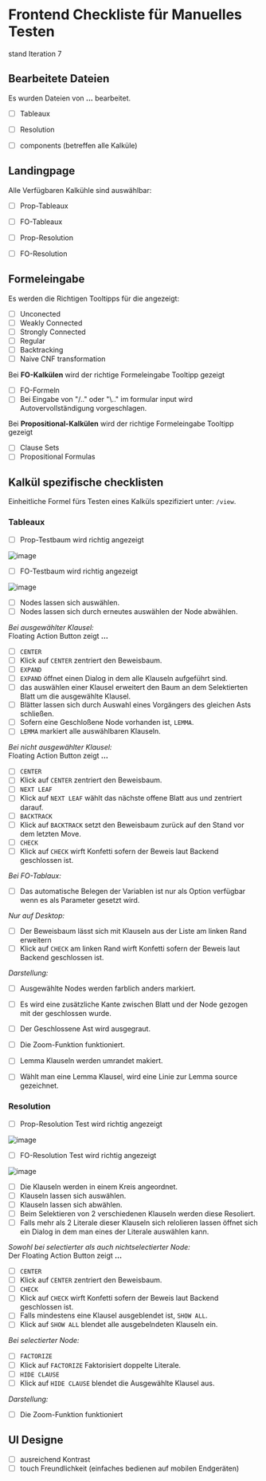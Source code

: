 # Frontend Checkliste für Manuelles Testen
stand Iteration 7

## Bearbeitete Dateien  
Es wurden Dateien von **...** bearbeitet.
* [ ]  Tableaux
* [ ]  Resolution
* [ ]  components (betreffen alle Kalküle)


## Landingpage
Alle Verfügbaren Kalkühle sind auswählbar:
* [ ]  Prop-Tableaux
* [ ]  FO-Tableaux
* [ ]  Prop-Resolution
* [ ]  FO-Resolution


## Formeleingabe
Es werden die Richtigen Tooltipps für die angezeigt:
* [ ]  Unconected
* [ ]  Weakly Connected
* [ ]  Strongly Connected
* [ ]  Regular
* [ ]  Backtracking
* [ ]  Naive CNF transformation

Bei **FO-Kalkülen** wird der richtige Formeleingabe Tooltipp gezeigt
* [ ]  FO-Formeln
* [ ]  Bei Eingabe von "/.." oder "\\.." im formular input wird Autovervollständigung vorgeschlagen.

Bei **Propositional-Kalkülen** wird der richtige Formeleingabe Tooltipp gezeigt
* [ ]  Clause Sets
* [ ]  Propositional Formulas

## Kalkül spezifische checklisten 
Einheitliche Formel fürs Testen eines Kalküls spezifiziert unter: `/view`.

### Tableaux
* [ ]  Prop-Testbaum wird richtig angezeigt

![image](/uploads/2def023063374b5ca7b2867777af3890/image.png)

* [ ]  FO-Testbaum wird richtig angezeigt

![image](/uploads/ab8f7ac0ff3ebc8fc3cb5e54d7f0db35/image.png)

* [ ]  Nodes lassen sich auswählen.
* [ ]  Nodes lassen sich durch erneutes auswählen der Node abwählen.

*Bei ausgewählter Klausel:*  
Floating Action Button zeigt **...**
* [ ]  `CENTER`
* [ ]  Klick auf `CENTER` zentriert den Beweisbaum.
* [ ]  `EXPAND`
* [ ]  `EXPAND` öffnet einen Dialog in dem alle Klauseln aufgeführt sind.
* [ ]  das auswählen einer Klausel erweitert den Baum an dem Selektierten Blatt um die ausgewählte Klausel.
* [ ]  Blätter lassen sich durch Auswahl eines Vorgängers des gleichen Asts schließen.
* [ ]  Sofern eine Geschloßene Node vorhanden ist, `LEMMA`.
* [ ]  `LEMMA` markiert alle auswählbaren Klauseln.

*Bei nicht ausgewählter Klausel:*  
Floating Action Button zeigt **...**
* [ ]  `CENTER`
* [ ]  Klick auf `CENTER` zentriert den Beweisbaum.
* [ ]  `NEXT LEAF`
* [ ]  Klick auf `NEXT LEAF` wählt das nächste offene Blatt aus und zentriert darauf.
* [ ]  `BACKTRACK`
* [ ]  Klick auf `BACKTRACK` setzt den Beweisbaum zurück auf den Stand vor dem letzten Move.
* [ ]  `CHECK`
* [ ]  Klick auf `CHECK` wirft Konfetti sofern der Beweis laut Backend geschlossen ist.

*Bei FO-Tablaux:*
* [ ]  Das automatische Belegen der Variablen ist nur als Option verfügbar wenn es als Parameter gesetzt wird.

*Nur auf Desktop:*
* [ ]  Der Beweisbaum lässt sich mit Klauseln aus der Liste am linken Rand erweitern
* [ ]  Klick auf `CHECK` am linken Rand wirft Konfetti sofern der Beweis laut Backend geschlossen ist.

*Darstellung:*
* [ ]  Ausgewählte Nodes werden farblich anders markiert.
* [ ]  Es wird eine zusätzliche Kante zwischen Blatt und der Node gezogen mit der geschlossen wurde.
* [ ]  Der Geschlossene Ast wird ausgegraut.
* [ ]  Die Zoom-Funktion funktioniert.
* [ ]  Lemma Klauseln werden umrandet makiert.
* [ ]  Wählt man eine Lemma Klausel, wird eine Linie zur Lemma source gezeichnet.


### Resolution

* [ ]  Prop-Resolution Test wird richtig angezeigt

![image](/uploads/67911aefed537371732734c6c8ef49ce/image.png)

* [ ]  FO-Resolution Test wird richtig angezeigt

![image](/uploads/3e94c1096989330bdf4953c596d1c09d/image.png)

* [ ]  Die Klauseln werden in einem Kreis angeordnet.
* [ ]  Klauseln lassen sich auswählen.
* [ ]  Klauseln lassen sich abwählen.
* [ ]  Beim Selektieren von 2 verschiedenen Klauseln werden diese Resoliert.
* [ ]  Falls mehr als 2 Literale dieser Klauseln sich relolieren lassen öffnet sich ein Dialog in dem man eines der Literale auswählen kann.

*Sowohl bei selectierter als auch nichtselectierter Node:*   
Der Floating Action Button zeigt  **...**
* [ ]  `CENTER`
* [ ]  Klick auf `CENTER` zentriert den Beweisbaum.
* [ ]  `CHECK`
* [ ]  Klick auf `CHECK` wirft Konfetti sofern der Beweis laut Backend geschlossen ist.
* [ ]  Falls mindestens eine Klausel ausgeblendet ist, `SHOW ALL`.
* [ ]  Klick auf `SHOW ALL` blendet alle ausgebelndeten Klauseln ein.

*Bei selectierter Node:*
* [ ]  `FACTORIZE`
* [ ]  Klick auf `FACTORIZE` Faktorisiert doppelte Literale.
* [ ]  `HIDE CLAUSE`
* [ ]  Klick auf `HIDE CLAUSE` blendet die Ausgewählte Klausel aus.

*Darstellung:*
* [ ]  Die Zoom-Funktion funktioniert

## UI Designe
* [ ]  ausreichend Kontrast
* [ ]  touch Freundlichkeit (einfaches bedienen auf mobilen Endgeräten)